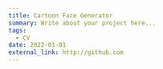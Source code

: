 ```yaml
---
title: Cartoon Face Generator
summary: Write about your project here...
tags:
  - CV
date: 2022-01-01
external_link: http://github.com
---
```

